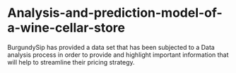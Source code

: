 # Analysis-and-prediction-model-of-a-wine-cellar-store
BurgundySip has provided a data set that has been subjected to a Data analysis process in order to provide and highlight important information that will help to streamline their pricing strategy.

